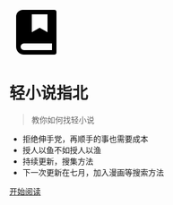 <svg xmlns="http://www.w3.org/2000/svg" viewBox="0 0 24 24" width="96" height="96"><path fill="none" d="M0 0h24v24H0z"/><path d="M20 22H6.5A3.5 3.5 0 0 1 3 18.5V5a3 3 0 0 1 3-3h14a1 1 0 0 1 1 1v18a1 1 0 0 1-1 1zm-1-2v-3H6.5a1.5 1.5 0 0 0 0 3H19zM10 4v8l3.5-2 3.5 2V4h-7z"/></svg>

# 轻小说指北 

> 教你如何找轻小说

- 拒绝伸手党，再顺手的事也需要成本
- 授人以鱼不如授人以渔
- 持续更新，搜集方法  
- 下一次更新在七月，加入漫画等搜索方法

[开始阅读](#指北信息)  

